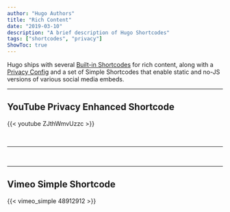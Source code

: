 ```yaml
---
author: "Hugo Authors"
title: "Rich Content"
date: "2019-03-10"
description: "A brief description of Hugo Shortcodes"
tags: ["shortcodes", "privacy"]
ShowToc: true
---
```


Hugo ships with several [Built-in Shortcodes](https://gohugo.io/content-management/shortcodes/#use-hugos-built-in-shortcodes) for rich content, along with a [Privacy Config](https://gohugo.io/about/hugo-and-gdpr/) and a set of Simple Shortcodes that enable static and no-JS versions of various social media embeds.
<!--more-->
---

## YouTube Privacy Enhanced Shortcode

{{< youtube ZJthWmvUzzc >}}

<br>

---


<br>

---

## Vimeo Simple Shortcode

{{< vimeo_simple 48912912 >}}
